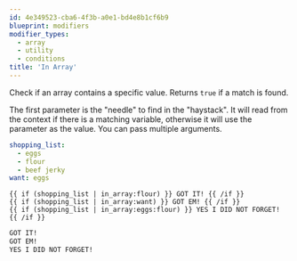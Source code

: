```yaml
---
id: 4e349523-cba6-4f3b-a0e1-bd4e8b1cf6b9
blueprint: modifiers
modifier_types:
  - array
  - utility
  - conditions
title: 'In Array'
---
```

Check if an array contains a specific value. Returns `true` if a match is found.

The first parameter is the "needle" to find in the "haystack". It will read from the context if there is a matching variable, otherwise it will use the parameter as the value. You can pass multiple arguments.

```yaml
shopping_list:
  - eggs
  - flour
  - beef jerky
want: eggs
```

```
{{ if (shopping_list | in_array:flour) }} GOT IT! {{ /if }}
{{ if (shopping_list | in_array:want) }} GOT EM! {{ /if }}
{{ if (shopping_list | in_array:eggs:flour) }} YES I DID NOT FORGET! {{ /if }}
```


```html
GOT IT!
GOT EM!
YES I DID NOT FORGET!
```
